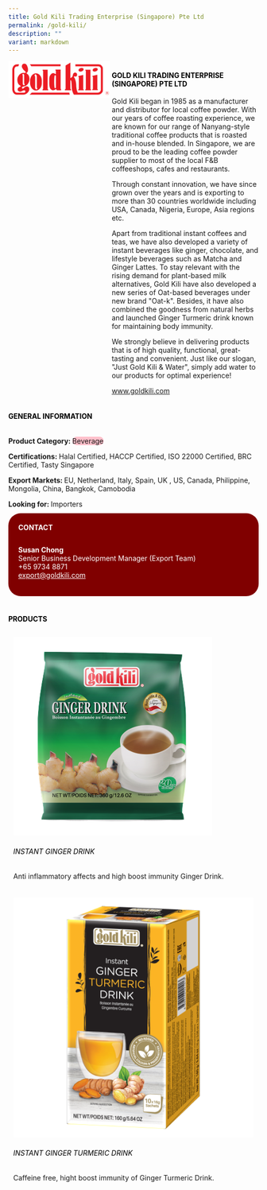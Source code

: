 ```yaml
---
title: Gold Kili Trading Enterprise (Singapore) Pte Ltd
permalink: /gold-kili/
description: ""
variant: markdown
---
```

<div class="flex-paragraph">
	<div style="display: flex; flex-wrap: wrap;" class="flex-container">
		<div style="flex: 1 1 40%; display: block;" class="card sgds">
			<img src="/images/Gold%20Kili/gold_kili_logo.png">
		</div>
		<div style="flex: 1 1 58%; display: block; margin-left: 3px" class="card-sgds">
			<h4 style="text-transform: uppercase; color: black;"><b>Gold Kili Trading Enterprise (Singapore) Pte Ltd</b></h4>
			<p>Gold Kili began in 1985 as a manufacturer and distributor for local coffee powder. With our years of coffee roasting experience, we are known for our range of Nanyang-style traditional coffee products that is roasted and in-house blended. In Singapore, we are proud to be the leading coffee powder supplier to most of the local F&amp;B coffeeshops, cafes and restaurants.</p>
			<p>Through constant innovation, we have since grown over the years and is exporting to more than 30 countries worldwide including USA, Canada, Nigeria, Europe, Asia regions etc.</p>
			<p>Apart from traditional instant coffees and teas, we have also developed a variety of instant beverages like ginger, chocolate, and lifestyle beverages such as Matcha and Ginger Lattes. To stay relevant with the rising demand for plant-based milk alternatives, Gold Kili have also developed a new series of Oat-based beverages under new brand "Oat-k". Besides, it have also combined the goodness from natural herbs and launched Ginger Turmeric drink known for maintaining body immunity.</p>
			<p>We strongly believe in delivering products that is of high quality, functional, great-tasting and convenient. Just like our slogan, "Just Gold Kili &amp; Water", simply add water to our products for optimal experience!</p>
			<p><a target="_blank" href="https://www.goldkili.com">www.goldkili.com</a></p>
		</div>
	</div>
</div>

<h4 style="text-transform: uppercase; color: black;">
	<b>General Information</b>
</h4>
<div style="display: flex; flex-wrap: wrap;" class="flex-container">
	<div style="flex: 1 1 65%; display: block; align-self: stretch" class="card sgds">
		<div class="flex-paragraph">
			<p>
				<b>Product Category: </b>
				<span style="background-color: pink; border-radius: 10px;">Beverage</span>
			</p>
			<p>
				<b>Certifications: </b>Halal Certified, HACCP Certified, ISO 22000 Certified, BRC Certified, Tasty Singapore
			</p>
			<p>
				<b>Export Markets: </b>EU, Netherland, Italy, Spain, UK , US, Canada, Philippine, Mongolia, China, Bangkok, Camobodia
			</p>
			<p style="margin-bottom: 10px;">
				<b>Looking for: </b>Importers
			</p>
		</div>
	</div>
	<div style="flex: 1 1 35%; padding: 10px; display: block; background-color: maroon; border-radius: 25px; align-self: center;" class="card sgds">
		<h4 style="color: white; margin-top: 10px; margin-left: 10px;">CONTACT</h4>
		<div class="flex-paragraph">
			<p style="padding: 10px; color: white;">
				<b>Susan Chong</b>
				<br>Senior Business Development Manager (Export Team)<br>+65 9734 8871<br>
				<a style="color: white;" href="mailto:export@goldkili.com">export@goldkili.com</a>
			</p>
		</div>
	</div>
</div>
<br>
<h4 style="text-transform: uppercase; color: black;">
	<b>Products</b>
</h4>
<div style="display: flex; flex-wrap: wrap;">
	<div style="flex: 1 1 47%; margin: 10px; display: block;" class="card sgds">
		<div style="display: block;" class="flex-image">
			<img src="/images/Gold%20Kili/gold_kili_product_01.png">
		</div>
		<div class="flex-paragraph">
			<h6 style="text-transform: uppercase; color: black;">Instant Ginger Drink</h6>
			<p>Anti inflammatory affects and high boost immunity Ginger Drink.</p>
		</div>
	</div>
	<div style="flex: 1 1 47%; margin: 10px; display: block;" class="card sgds">
		<div style="display: block;" class="flex-image">
			<img src="/images/Gold%20Kili/gold_kili_product_02.png">
		</div>
		<div class="flex-paragraph">
			<h6 style="text-transform: uppercase; color: black;">Instant Ginger Turmeric Drink</h6>
			<p>Caffeine free, hight boost immunity of Ginger Turmeric Drink.</p>
		</div>
	</div>
</div>